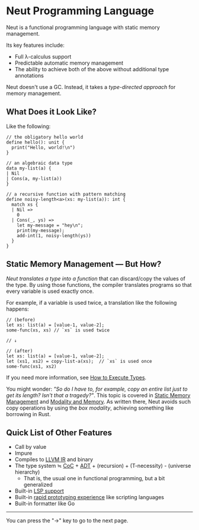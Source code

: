 # Neut Programming Language

Neut is a functional programming language with static memory management.

Its key features include:

<ul class="star-list">
  <li>Full λ-calculus support</li>
  <li>Predictable automatic memory management</li>
  <li>The ability to achieve both of the above without additional type annotations</li>
</ul>

Neut doesn't use a GC. Instead, it takes a _type-directed approach_ for memory management.

## What Does it Look Like?

Like the following:

```neut
// the obligatory hello world
define hello(): unit {
  print("Hello, world!\n")
}

// an algebraic data type
data my-list(a) {
| Nil
| Cons(a, my-list(a))
}

// a recursive function with pattern matching
define noisy-length<a>(xs: my-list(a)): int {
  match xs {
  | Nil =>
    0
  | Cons(_, ys) =>
    let my-message = "hey\n";
    print(my-message);
    add-int(1, noisy-length(ys))
  }
}
```

## Static Memory Management — But How?

_Neut translates a type into a function_ that can discard/copy the values of the type. By using those functions, the compiler translates programs so that every variable is used exactly once.

For example, if a variable is used twice, a translation like the following happens:

```neut
// (before)
let xs: list(a) = [value-1, value-2];
some-func(xs, xs) // `xs` is used twice

// ↓

// (after)
let xs: list(a) = [value-1, value-2];
let (xs1, xs2) = copy-list-a(xs);  // `xs` is used once
some-func(xs1, xs2)
```

If you need more information, see [How to Execute Types](./how-to-execute-types.md).

You might wonder: _"So do I have to, for example, copy an entire list just to get its length? Isn't that a tragedy?"_. This topic is covered in [Static Memory Management](./static-memory-management.md) and [Modality and Memory](./modality-and-memory.md). As written there, Neut avoids such copy operations by using the _box modality_, achieving something like borrowing in Rust.

## Quick List of Other Features

- Call by value
- Impure
- Compiles to [LLVM IR](https://llvm.org/docs/LangRef.html) and binary
- The type system ≒ [CoC](https://en.wikipedia.org/wiki/Calculus_of_constructions) + [ADT](https://en.wikipedia.org/wiki/Algebraic_data_type) + (recursion) + (T-necessity) - (universe hierarchy)
  - That is, the usual one in functional programming, but a bit generalized
- Built-in [LSP support](./lovely-lsp-showcase.md)
- Built-in [rapid prototyping experience](./rapid-prototyping.md) like scripting languages
- Built-in formatter like Go

---

You can press the "→" key to go to the next page.
